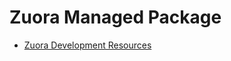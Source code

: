 # Zuora Managed Package

* [Zuora Development Resources](https://knowledgecenter.zuora.com/CA_Commerce/I_Development_Resources)
